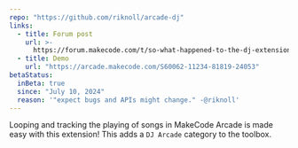 ```yaml
---
repo: "https://github.com/riknoll/arcade-dj"
links:
  - title: Forum post
    url: >-
      https://forum.makecode.com/t/so-what-happened-to-the-dj-extension/29209/5?u=unsignedarduino
  - title: Demo
    url: "https://arcade.makecode.com/S60062-11234-81819-24053"
betaStatus:
  inBeta: true
  since: "July 10, 2024"
  reason: '"expect bugs and APIs might change." -@riknoll'
---
```


Looping and tracking the playing of songs in MakeCode Arcade is made easy with this extension! This adds a `DJ Arcade` category to the toolbox.

